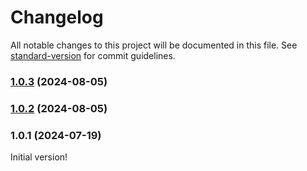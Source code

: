 # Changelog

All notable changes to this project will be documented in this file. See [standard-version](https://github.com/conventional-changelog/standard-version) for commit guidelines.

### [1.0.3](https://github.com/versioneer-tech/package-r/compare/v1.0.2...v1.0.3) (2024-08-05)

### [1.0.2](https://github.com/versioneer-tech/package-r/compare/v1.0.1...v1.0.2) (2024-08-05)

### 1.0.1 (2024-07-19)

Initial version!